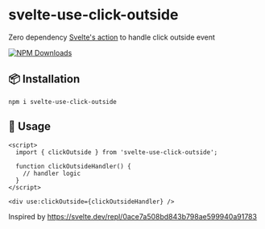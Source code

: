 # svelte-use-click-outside

Zero dependency [Svelte's action](https://svelte.dev/docs#use_action) to handle click outside event

[![NPM Downloads](https://img.shields.io/npm/dw/svelte-use-click-outside)](https://www.npmjs.com/package/svelte-use-click-outside)

## 📦 Installation

```
npm i svelte-use-click-outside
```

## 📑 Usage

```svelte
<script>
  import { clickOutside } from 'svelte-use-click-outside';

  function clickOutsideHandler() {
    // handler logic
  }
</script>

<div use:clickOutside={clickOutsideHandler} />
```

Inspired by https://svelte.dev/repl/0ace7a508bd843b798ae599940a91783
